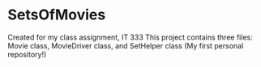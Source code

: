 # SetsOfMovies
Created for my class assignment, IT 333
This project contains three files:  Movie class, MovieDriver class, and SetHelper class
(My first personal repository!)
